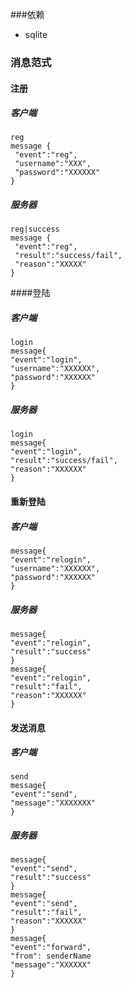 ###依赖
- sqlite

### 消息范式

#### 注册
##### 客户端
```
reg
message {
 "event":"reg",
 "username":"XXX",
 "password":"XXXXXX"
}
```

##### 服务器
```
reg|success
message {
 "event":"reg",
 "result":"success/fail",
 "reason":"XXXXX"
}
```

####登陆
##### 客户端
```
login
message{
"event":"login",
"username":"XXXXXX",
"password":"XXXXXX"
}
```

##### 服务器
```
login
message{
"event":"login",
"result":"success/fail",
"reason":"XXXXXX"
}
```

#### 重新登陆
##### 客户端
```
message{
"event":"relogin",
"username":"XXXXXX",
"password":"XXXXXX"
}
```

##### 服务器
```
message{
"event":"relogin",
"result":"success"
}
message{
"event":"relogin",
"result":"fail",
"reason":"XXXXXX"
}
```

#### 发送消息
##### 客户端
```
send
message{
"event":"send",
"message":"XXXXXXX"
}
```

##### 服务器
```
message{
"event":"send",
"result":"success"
}
message{
"event":"send",
"result":"fail",
"reason":"XXXXXX"
}
message{
"event":"forward",
"from": senderName
"message":"XXXXXX"
}
```
